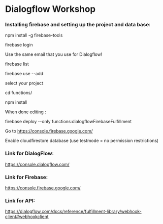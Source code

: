 # Dialogflow Workshop

### Installing firebase and setting up the project and data base: 

npm install -g firebase-tools

firebase login

Use the same email that you use for Dialogflow!

firebase list

firebase use --add

select your project

cd functions/

npm install

When done editing : 

firebase deploy --only functions:dialogflowFirebaseFulfillment

Go to https://console.firebase.google.com/

Enable cloudfirestore database (use testmode = no permission restrictions)

### Link for DialogFlow:
https://console.dialogflow.com/

### Link for Firebase:
https://console.firebase.google.com/

### Link for API:
https://dialogflow.com/docs/reference/fulfillment-library/webhook-client#webhookclient
